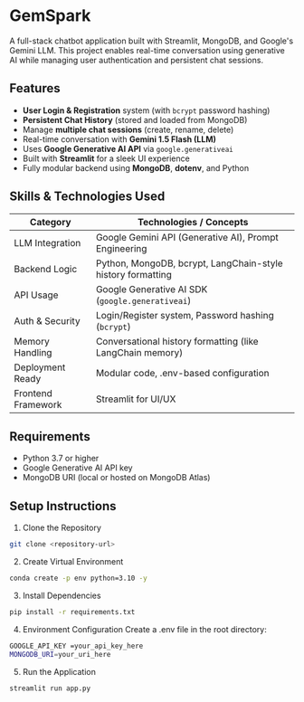# GemSpark
A full-stack chatbot application built with Streamlit, MongoDB, and Google's Gemini LLM. This project enables real-time conversation using generative AI while managing user authentication and persistent chat sessions.

## Features
- **User Login & Registration** system (with `bcrypt` password hashing)
- **Persistent Chat History** (stored and loaded from MongoDB)
- Manage **multiple chat sessions** (create, rename, delete)
- Real-time conversation with **Gemini 1.5 Flash (LLM)**
- Uses **Google Generative AI API** via `google.generativeai`
- Built with **Streamlit** for a sleek UI experience
- Fully modular backend using **MongoDB**, **dotenv**, and Python

## Skills & Technologies Used

| Category           | Technologies / Concepts                                       |
|--------------------|---------------------------------------------------------------|
| LLM Integration    | Google Gemini API (Generative AI), Prompt Engineering         |
| Backend Logic      | Python, MongoDB, bcrypt, LangChain-style history formatting   |
| API Usage          | Google Generative AI SDK (`google.generativeai`)              |
| Auth & Security    | Login/Register system, Password hashing (`bcrypt`)            |
| Memory Handling    | Conversational history formatting (like LangChain memory)     |
| Deployment Ready   | Modular code, .env-based configuration                        |
| Frontend Framework | Streamlit for UI/UX                                           |

## Requirements

- Python 3.7 or higher
- Google Generative AI API key
- MongoDB URI (local or hosted on MongoDB Atlas)

## Setup Instructions

1. Clone the Repository
```bash
git clone <repository-url>
```
2. Create Virtual Environment
```bash
conda create -p env python=3.10 -y
```
3. Install Dependencies
```bash
pip install -r requirements.txt
```
4. Environment Configuration Create a .env file in the root directory:
```bash
GOOGLE_API_KEY =your_api_key_here
MONGODB_URI=your_uri_here
```
5. Run the Application
```bash
streamlit run app.py
```
